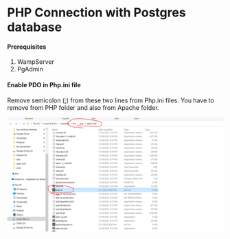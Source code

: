 # PHP Connection with Postgres database
#### Prerequisites

1. WampServer
2. PgAdmin

#### Enable PDO in Php.ini file

Remove semicolon (;) from these two lines from Php.ini files. You have to remove from PHP folder and also from Apache folder. 

![This is an image](/phpini.PNG)
